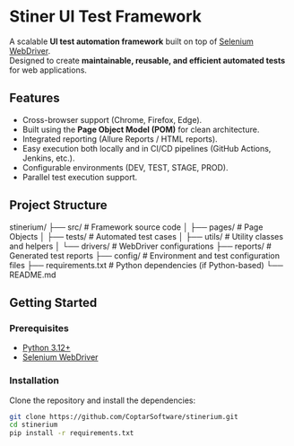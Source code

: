 # Stiner UI Test Framework

A scalable **UI test automation framework** built on top of [Selenium WebDriver](https://www.selenium.dev/).  
Designed to create **maintainable, reusable, and efficient automated tests** for web applications.

## Features

- Cross-browser support (Chrome, Firefox, Edge).
- Built using the **Page Object Model (POM)** for clean architecture.
- Integrated reporting (Allure Reports / HTML reports).
- Easy execution both locally and in CI/CD pipelines (GitHub Actions, Jenkins, etc.).
- Configurable environments (DEV, TEST, STAGE, PROD).
- Parallel test execution support.

## Project Structure
stinerium/
├── src/ # Framework source code
│ ├── pages/ # Page Objects
│ ├── tests/ # Automated test cases
│ ├── utils/ # Utility classes and helpers
│ └── drivers/ # WebDriver configurations
├── reports/ # Generated test reports
├── config/ # Environment and test configuration files
├── requirements.txt # Python dependencies (if Python-based)
└── README.md

## Getting Started

### Prerequisites

- [Python 3.12+](https://www.python.org/)
- [Selenium WebDriver](https://pypi.org/project/selenium/)

### Installation

Clone the repository and install the dependencies:

```bash
git clone https://github.com/CoptarSoftware/stinerium.git
cd stinerium
pip install -r requirements.txt
```
